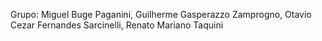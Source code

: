 Grupo:
 Miguel Buge Paganini,
 Guilherme Gasperazzo Zamprogno,
 Otavio Cezar Fernandes Sarcinelli,
 Renato Mariano Taquini
